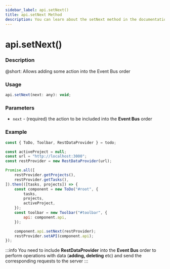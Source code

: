 ```yaml
---
sidebar_label: api.setNext()
title: api.setNext Method
description: You can learn about the setNext method in the documentation of the DHTMLX JavaScript To Do List library. Browse developer guides and API reference, try out code examples and live demos, and download a free 30-day evaluation version of DHTMLX To Do List.
---
```


# api.setNext()

### Description

@short: Allows adding some action into the Event Bus order

### Usage

~~~js
api.setNext(next: any): void;
~~~

### Parameters

- `next` - (required) the action to be included into the **Event Bus** order


### Example

~~~js {20}
const { ToDo, Toolbar, RestDataProvider } = todo;

const activeProject = null;
const url = "http://localhost:3000";
const restProvider = new RestDataProvider(url);

Promise.all([
    restProvider.getProjects(),
    restProvider.getTasks(),
]).then(([tasks, projects]) => {
    const component = new ToDo("#root", {
        tasks,
        projects,
        activeProject,
    });
    const toolbar = new Toolbar("#toolbar", {
        api: component.api,
    });

    component.api.setNext(restProvider);
    restProvider.setAPI(component.api);
});
~~~

:::info
You need to include **RestDataProvider** into the **Event Bus** order to perform operations with data (**adding, deleting** etc) and send the corresponding requests to the server
:::